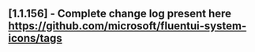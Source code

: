 ## [1.1.156] - Complete change log present here https://github.com/microsoft/fluentui-system-icons/tags